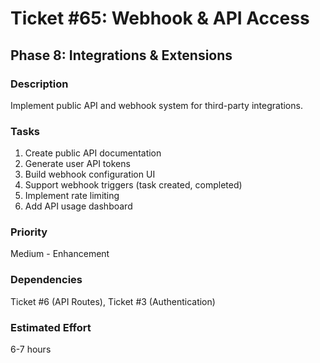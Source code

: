 # Ticket #65: Webhook & API Access

## Phase 8: Integrations & Extensions

### Description
Implement public API and webhook system for third-party integrations.

### Tasks
1) Create public API documentation  
2) Generate user API tokens  
3) Build webhook configuration UI  
4) Support webhook triggers (task created, completed)  
5) Implement rate limiting  
6) Add API usage dashboard  

### Priority
Medium - Enhancement

### Dependencies
Ticket #6 (API Routes), Ticket #3 (Authentication)

### Estimated Effort
6-7 hours

